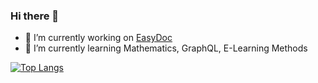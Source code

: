 ### Hi there 👋

- 🔭 I’m currently working on [EasyDoc](https://github.com/david-ruitter/EasyDoc)
- 🌱 I’m currently learning Mathematics, GraphQL, E-Learning Methods

[![Top Langs](https://github-readme-stats.vercel.app/api/top-langs/?username=david-ruitter)](https://github.com/anuraghazra/github-readme-stats)

<!--
**david-ruitter/david-ruitter** is a ✨ _special_ ✨ repository because its `README.md` (this file) appears on your GitHub profile.

Here are some ideas to get you started:

- 👯 I’m looking to collaborate on ...
- 🤔 I’m looking for help with ...
- 💬 Ask me about ...
- 📫 How to reach me: ...
- 😄 Pronouns: ...
- ⚡ Fun fact: ...
-->
